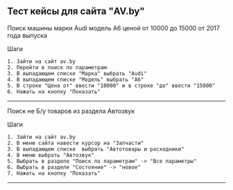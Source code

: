 ## Тест кейсы для сайта "AV.by"

Поиск машины марки Audi модель A6 ценой от 10000 до 15000 от 2017 года выпуска

Шаги

    1. Зайти на сайт av.by
    2. Перейти в поиск по параметрам
    3. В выпадающем списке "Марка" выбрать "Audi"
    4. В выпадающем списке "Модель" выбрать "A6"
    5. В строке "Цена от" ввести "10000" и в строке "до" ввести "15000"
    6. Нажать на кнопку "Показать"
    
______________________________________________________________________________________


Поиск не Б/у товаров из раздела Автозвук

Шаги

    1. Зайти на сайт av.by
    2. В меню сайта навести курсор на "Запчасти" 
    3. В выпадающем списке  выбрать "Автотовары и расходники"
    4. В меню выбрать "Автозвук"
    5. Выбрать в разделе "Поиск по параметрам" -> "Все параметры"
    6. Выбрать в разделе "Состояние" -> "новое"
    7. Нажать на кнопку "Показать"
    
______________________________________________________________________________________
